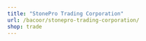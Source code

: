 ```yaml
---
title: "StonePro Trading Corporation"
url: /bacoor/stonepro-trading-corporation/
shop: trade
---
```

